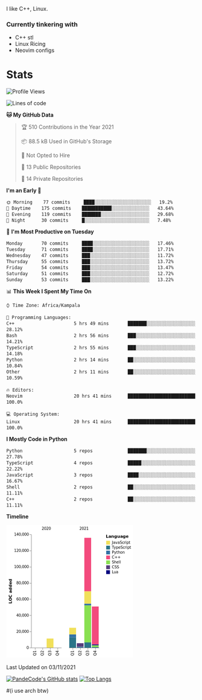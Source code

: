 I like C++, Linux.
### Currently tinkering with
 - C++ stl
 - Linux Ricing
 - Neovim configs

# Stats
<!--START_SECTION:waka-->
![Profile Views](http://img.shields.io/badge/Profile%20Views-8-blue)

![Lines of code](https://img.shields.io/badge/From%20Hello%20World%20I%27ve%20Written-228090%20lines%20of%20code-blue)

**🐱 My GitHub Data** 

> 🏆 510 Contributions in the Year 2021
 > 
> 📦 88.5 kB Used in GitHub's Storage 
 > 
> 🚫 Not Opted to Hire
 > 
> 📜 13 Public Repositories 
 > 
> 🔑 14 Private Repositories  
 > 
**I'm an Early 🐤** 

```text
🌞 Morning    77 commits     ████░░░░░░░░░░░░░░░░░░░░░   19.2% 
🌆 Daytime    175 commits    ███████████░░░░░░░░░░░░░░   43.64% 
🌃 Evening    119 commits    ███████░░░░░░░░░░░░░░░░░░   29.68% 
🌙 Night      30 commits     █░░░░░░░░░░░░░░░░░░░░░░░░   7.48%

```
📅 **I'm Most Productive on Tuesday** 

```text
Monday       70 commits     ████░░░░░░░░░░░░░░░░░░░░░   17.46% 
Tuesday      71 commits     ████░░░░░░░░░░░░░░░░░░░░░   17.71% 
Wednesday    47 commits     ███░░░░░░░░░░░░░░░░░░░░░░   11.72% 
Thursday     55 commits     ███░░░░░░░░░░░░░░░░░░░░░░   13.72% 
Friday       54 commits     ███░░░░░░░░░░░░░░░░░░░░░░   13.47% 
Saturday     51 commits     ███░░░░░░░░░░░░░░░░░░░░░░   12.72% 
Sunday       53 commits     ███░░░░░░░░░░░░░░░░░░░░░░   13.22%

```


📊 **This Week I Spent My Time On** 

```text
⌚︎ Time Zone: Africa/Kampala

💬 Programming Languages: 
C++                      5 hrs 49 mins       ███████░░░░░░░░░░░░░░░░░░   28.12% 
Bash                     2 hrs 56 mins       ███░░░░░░░░░░░░░░░░░░░░░░   14.21% 
TypeScript               2 hrs 55 mins       ███░░░░░░░░░░░░░░░░░░░░░░   14.18% 
Python                   2 hrs 14 mins       ██░░░░░░░░░░░░░░░░░░░░░░░   10.84% 
Other                    2 hrs 11 mins       ██░░░░░░░░░░░░░░░░░░░░░░░   10.59%

🔥 Editors: 
Neovim                   20 hrs 41 mins      █████████████████████████   100.0%

💻 Operating System: 
Linux                    20 hrs 41 mins      █████████████████████████   100.0%

```

**I Mostly Code in Python** 

```text
Python                   5 repos             ███████░░░░░░░░░░░░░░░░░░   27.78% 
TypeScript               4 repos             █████░░░░░░░░░░░░░░░░░░░░   22.22% 
JavaScript               3 repos             ████░░░░░░░░░░░░░░░░░░░░░   16.67% 
Shell                    2 repos             ██░░░░░░░░░░░░░░░░░░░░░░░   11.11% 
C++                      2 repos             ██░░░░░░░░░░░░░░░░░░░░░░░   11.11%

```


**Timeline**

![Chart not found](https://raw.githubusercontent.com/PandeCode/PandeCode/main/charts/bar_graph.png) 


 Last Updated on 03/11/2021
<!--END_SECTION:waka-->
[![PandeCode's GitHub stats](https://github-readme-stats.vercel.app/api?username=PandeCode&theme=dracula&hide_border=true&show_icons=true)](https://github.com/anuraghazra/github-readme-stats)
[![Top Langs](https://github-readme-stats.vercel.app/api/top-langs/?username=PandeCode&layout=compact&theme=dracula&hide_border=true)](https://github.com/anuraghazra/github-readme-stats)


#(i use arch btw)
